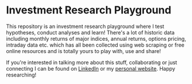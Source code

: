 # Investment Research Playground
This repository is an investment research playground where I test hypotheses, conduct analyses and learn! There's a lot of historic data including monthly returns of major indices, annual returns, options pricing, intraday data etc. which has all been collected using web scraping or free online resources and is totally yours to play with, use and share! 

If you're interested in talking more about this stuff, collaborating or just connecting I can be found on [LinkedIn](https://www.linkedin.com/in/harshrana1997/) or my [personal website](https://www.harshrana.com). Happy researching!
